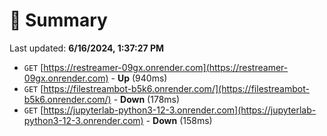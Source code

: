 # 📖 Summary
Last updated: **6/16/2024, 1:37:27 PM**

- `GET` [https://restreamer-09gx.onrender.com](https://restreamer-09gx.onrender.com) - **Up** (940ms)
- `GET` [https://filestreambot-b5k6.onrender.com/](https://filestreambot-b5k6.onrender.com/) - **Down** (178ms)
- `GET` [https://jupyterlab-python3-12-3.onrender.com](https://jupyterlab-python3-12-3.onrender.com) - **Down** (158ms)
